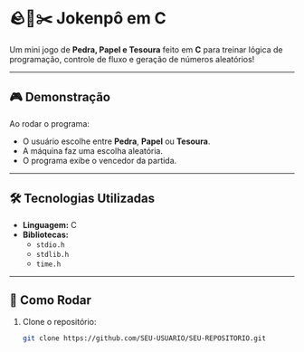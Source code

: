 # 🪨📄✂️ Jokenpô em C 

Um mini jogo de **Pedra, Papel e Tesoura** feito em **C** para treinar lógica de programação, controle de fluxo e geração de números aleatórios!

---

## 🎮 Demonstração

Ao rodar o programa:
- O usuário escolhe entre **Pedra**, **Papel** ou **Tesoura**.
- A máquina faz uma escolha aleatória.
- O programa exibe o vencedor da partida.

---

## 🛠️ Tecnologias Utilizadas

- **Linguagem:** C
- **Bibliotecas:** 
  - `stdio.h`
  - `stdlib.h`
  - `time.h`

---

## 🚀 Como Rodar

1. Clone o repositório:
   ```bash
   git clone https://github.com/SEU-USUARIO/SEU-REPOSITORIO.git
